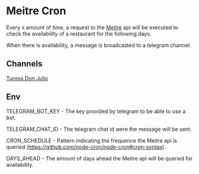 # Meitre Cron

Every x amount of time, a request to the [Meitre](https://www.meitre.com/en) api will be executed to check the availability of a restaurant for the following days.

When there is availability, a message is broadcasted to a telegram channel.

## Channels

[Turnos Don Julio](https://t.me/turnos_don_julio)


## Env

TELEGRAM_BOT_KEY - The key provided by telegram to be able to use a bot.

TELEGRAM_CHAT_ID - The telegram chat id were the message will be sent.

CRON_SCHEDULE - Pattern indicating the frequence the Meitre api is queried (https://github.com/node-cron/node-cron#cron-syntax).

DAYS_AHEAD - The amount of days ahead the Meitre api will be queried for availability.
